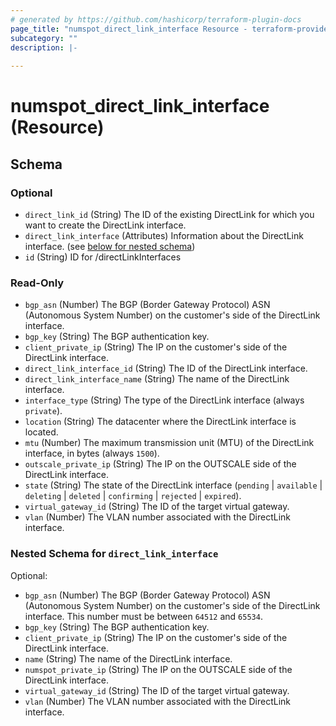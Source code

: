 ```yaml
---
# generated by https://github.com/hashicorp/terraform-plugin-docs
page_title: "numspot_direct_link_interface Resource - terraform-provider-numspot"
subcategory: ""
description: |-
  
---
```


# numspot_direct_link_interface (Resource)





<!-- schema generated by tfplugindocs -->
## Schema

### Optional

- `direct_link_id` (String) The ID of the existing DirectLink for which you want to create the DirectLink interface.
- `direct_link_interface` (Attributes) Information about the DirectLink interface. (see [below for nested schema](#nestedatt--direct_link_interface))
- `id` (String) ID for /directLinkInterfaces

### Read-Only

- `bgp_asn` (Number) The BGP (Border Gateway Protocol) ASN (Autonomous System Number) on the customer's side of the DirectLink interface.
- `bgp_key` (String) The BGP authentication key.
- `client_private_ip` (String) The IP on the customer's side of the DirectLink interface.
- `direct_link_interface_id` (String) The ID of the DirectLink interface.
- `direct_link_interface_name` (String) The name of the DirectLink interface.
- `interface_type` (String) The type of the DirectLink interface (always `private`).
- `location` (String) The datacenter where the DirectLink interface is located.
- `mtu` (Number) The maximum transmission unit (MTU) of the DirectLink interface, in bytes (always `1500`).
- `outscale_private_ip` (String) The IP on the OUTSCALE side of the DirectLink interface.
- `state` (String) The state of the DirectLink interface (`pending` \| `available` \| `deleting` \| `deleted` \| `confirming` \| `rejected` \| `expired`).
- `virtual_gateway_id` (String) The ID of the target virtual gateway.
- `vlan` (Number) The VLAN number associated with the DirectLink interface.

<a id="nestedatt--direct_link_interface"></a>
### Nested Schema for `direct_link_interface`

Optional:

- `bgp_asn` (Number) The BGP (Border Gateway Protocol) ASN (Autonomous System Number) on the customer's side of the DirectLink interface. This number must be between `64512` and `65534`.
- `bgp_key` (String) The BGP authentication key.
- `client_private_ip` (String) The IP on the customer's side of the DirectLink interface.
- `name` (String) The name of the DirectLink interface.
- `numspot_private_ip` (String) The IP on the OUTSCALE side of the DirectLink interface.
- `virtual_gateway_id` (String) The ID of the target virtual gateway.
- `vlan` (Number) The VLAN number associated with the DirectLink interface.
